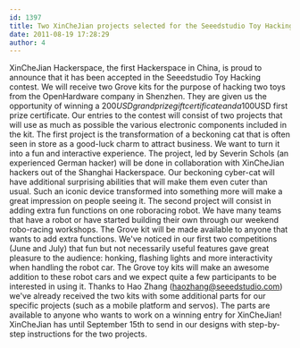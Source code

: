 ```yaml
---
id: 1397
title: Two XinCheJian projects selected for the Seeedstudio Toy Hacking contest
date: 2011-08-19 17:28:29
author: 4
---
```


XinCheJian Hackerspace, the first Hackerspace in China, is proud to announce that it has been accepted in the Seeedstudio Toy Hacking contest. We will receive two Grove kits for the purpose of hacking two toys from the OpenHardware company in Shenzhen. They are given us the opportunity of winning a 200$USD grand prize gift certificate and a 100$USD first prize certificate. Our entries to the contest will consist of two projects that will use as much as possible the various electronic components included in the kit. The first project is the transformation of a beckoning cat that is often seen in store as a good-luck charm to attract business. We want to turn it into a fun and interactive experience. The project, led by Severin Schols (an experienced German hacker) will be done in collaboration with XinCheJian hackers out of the Shanghai Hackerspace. Our beckoning cyber-cat will have additional surprising abilities that will make them even cuter than usual. Such an iconic device transformed into something more will make a great impression on people seeing it. The second project will consist in adding extra fun functions on one roboracing robot. We have many teams that have a robot or have started building their own through our weekend robo-racing workshops. The Grove kit will be made available to anyone that wants to add extra functions. We've noticed in our first two competitions (June and July) that fun but not necessarily useful features gave great pleasure to the audience: honking, flashing lights and more interactivity when handling the robot car. The Grove toy kits will make an awesome addition to these robot cars and we expect quite a few participants to be interested in using it. Thanks to Hao Zhang (haozhang@seeedstudio.com) we've already received the two kits with some additional parts for our specific projects (such as a mobile platform and servos). The parts are available to anyone who wants to work on a winning entry for XinCheJian! XinCheJian has until September 15th to send in our designs with step-by-step instructions for the two projects.
